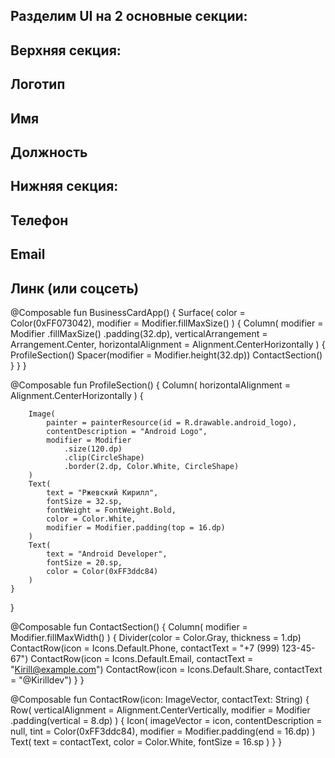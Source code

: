 ## Разделим UI на 2 основные секции:
## Верхняя секция:
## Логотип
## Имя
## Должность
## Нижняя секция:
## Телефон
## Email
## Линк (или соцсеть)
@Composable
fun BusinessCardApp() {
    Surface(
        color = Color(0xFF073042),
        modifier = Modifier.fillMaxSize()
    ) {
        Column(
            modifier = Modifier
                .fillMaxSize()
                .padding(32.dp),
            verticalArrangement = Arrangement.Center,
            horizontalAlignment = Alignment.CenterHorizontally
        ) {
            ProfileSection()
            Spacer(modifier = Modifier.height(32.dp))
            ContactSection()
        }
    }
}

@Composable
fun ProfileSection() {
    Column(
        horizontalAlignment = Alignment.CenterHorizontally
    ) {

        Image(
            painter = painterResource(id = R.drawable.android_logo),
            contentDescription = "Android Logo",
            modifier = Modifier
                .size(120.dp)
                .clip(CircleShape)
                .border(2.dp, Color.White, CircleShape)
        )
        Text(
            text = "Ржевский Кирилл",
            fontSize = 32.sp,
            fontWeight = FontWeight.Bold,
            color = Color.White,
            modifier = Modifier.padding(top = 16.dp)
        )
        Text(
            text = "Android Developer",
            fontSize = 20.sp,
            color = Color(0xFF3ddc84)
        )
    }
}

@Composable
fun ContactSection() {
    Column(
        modifier = Modifier.fillMaxWidth()
    ) {
        Divider(color = Color.Gray, thickness = 1.dp)
        ContactRow(icon = Icons.Default.Phone, contactText = "+7 (999) 123-45-67")
        ContactRow(icon = Icons.Default.Email, contactText = "Kirill@example.com")
        ContactRow(icon = Icons.Default.Share, contactText = "@Kirilldev")
    }
}

@Composable
fun ContactRow(icon: ImageVector, contactText: String) {
    Row(
        verticalAlignment = Alignment.CenterVertically,
        modifier = Modifier
            .padding(vertical = 8.dp)
    ) {
        Icon(
            imageVector = icon,
            contentDescription = null,
            tint = Color(0xFF3ddc84),
            modifier = Modifier.padding(end = 16.dp)
        )
        Text(
            text = contactText,
            color = Color.White,
            fontSize = 16.sp
        )
    }
}
